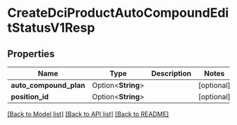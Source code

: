 # CreateDciProductAutoCompoundEditStatusV1Resp

## Properties

Name | Type | Description | Notes
------------ | ------------- | ------------- | -------------
**auto_compound_plan** | Option<**String**> |  | [optional]
**position_id** | Option<**String**> |  | [optional]

[[Back to Model list]](../README.md#documentation-for-models) [[Back to API list]](../README.md#documentation-for-api-endpoints) [[Back to README]](../README.md)


